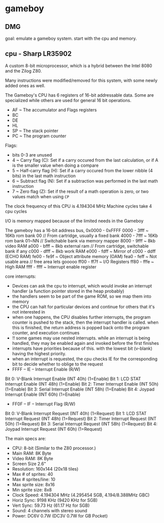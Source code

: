 # gameboy

## DMG

goal:
emulate a gameboy system.
start with the cpu and memory.

## cpu - Sharp LR35902
A custom 8-bit microprocessor, which is a hybrid between the Intel 8080 and the Zilog Z80.

Many instructions were modified/removed for this system, with some newly added ones as well.

The Gameboy's CPU has 6 registers of 16-bit addressable data. Some are specialized while others are used for general 16 bit operations.
- AF ~ The accumulator and Flags registers
- BC
- DE
- HL
- SP ~ The stack pointer
- PC ~ The program counter

Flags:
- bits 0-3 are unused
- 4 ~ Carry flag (C): Set if a carry occured from the last calculation, or if A is the smaller value when doing a compare
- 5 ~ Half-carry flag (H): Set if a carry occured from the lower nibble (4 bits) in the last math instruction
- 6 ~ Subtract flag (N): Set if a subtraction was performed in the last math instruction
- 7 ~ Zero flag (Z): Set if the result of a math operation is zero, or two values match when using `CP`

The clock frequency of this CPU is 4.194304 MHz
Machine cycles take 4 cpu cycles

I/O is memory mapped because of the limited needs in the Gameboy

The gameboy has a 16-bit address bus, 0x0000 - 0xFFFF
0000 - 3fff ~ 16Kb rom bank 00                 // From cartridge, usually a fixed bank
4000 - 7fff ~ 16Kb rom bank 01~NN              // Switchable bank via memory mapper
8000 - 9fff ~ 8kb video RAM
a000 - bfff ~ 8kb external ram                 // From cartridge, switchable bank if any
c000 - dfff ~ 8kb work RAM
e000 - fdff ~ Mirror of c000 - ddff (ECHO RAM)
fe00 - fe9f ~ Object attribute memory (OAM)
fea0 - feff ~ Not usable area                  // free area lets gooooo
ff00 - ff7f ~ I/O Registers
ff80 - fffe ~ High RAM
ffff - ffff ~ Interrupt enable register

core interrupts:
 - Devices can ask the cpu to interrupt, which would invoke an interrupt handler (a function pointer stored in the heap probably)
 - the handlers seem to be part of the game ROM, so we map them into memory 
 - the CPU can halt for particular devices and continue for others that it's not interested in
 - when one happens, the CPU disables further interrupts, the program counter is pushed to the stack, then the interrupt handler is called. when this is finished, the return address is popped back onto the program counter, and execution continues
 - !! some games may use nested interrupts. while an interrupt is being handled, they may be enabled again and invoked before the first finishes
 - interrupts have priorities because of this. with the lowest bit (v-blank) having the highest priority.
 - when an interrupt is requested, the cpu checks IE for the corresponding bit to decide whether to oblige to the request
 - FFFF – IE – Interrupt Enable (R/W)

  Bit 0: V-Blank  Interrupt Enable  (INT 40h)  (1=Enable)
  Bit 1: LCD STAT Interrupt Enable  (INT 48h)  (1=Enable)
  Bit 2: Timer    Interrupt Enable  (INT 50h)  (1=Enable)
  Bit 3: Serial   Interrupt Enable  (INT 58h)  (1=Enable)
  Bit 4: Joypad   Interrupt Enable  (INT 60h)  (1=Enable)

 - FF0F – IF – Interrupt Flag (R/W)

  Bit 0: V-Blank  Interrupt Request (INT 40h)  (1=Request)
  Bit 1: LCD STAT Interrupt Request (INT 48h)  (1=Request)
  Bit 2: Timer    Interrupt Request (INT 50h)  (1=Request)
  Bit 3: Serial   Interrupt Request (INT 58h)  (1=Request)
  Bit 4: Joypad   Interrupt Request (INT 60h)  (1=Request)

The main specs are:
 - CPU: 8-bit (Similar to the Z80 processor.)
 - Main RAM: 8K Byte
 - Video RAM: 8K Byte
 - Screen Size 2.6"
 - Resolution: 160x144 (20x18 tiles)
 - Max # of sprites: 40
 - Max # sprites/line: 10
 - Max sprite size: 8x16
 - Min sprite size: 8x8
 - Clock Speed: 4.194304 MHz 
   (4.295454 SGB, 4.194/8.388MHz GBC)
 - Horiz Sync: 9198 KHz (9420 KHz for SGB)
 - Vert Sync: 59.73 Hz (61.17 Hz for SGB)
 - Sound: 4 channels with stereo sound
 - Power: DC6V 0.7W (DC3V 0.7W for GB Pocket)
